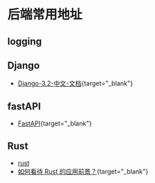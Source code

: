 # 后端常用地址

## logging

## Django

* [Django-3.2-中文-文档](https://docs.djangoproject.com/zh-hans/3.2/){target="_blank"}

## fastAPI

* [FastAPI](https://fastapi.tiangolo.com/zh/#api){target="_blank"}

<!--more-->

## Rust

* [rust](https://www.rust-lang.org/zh-CN/)
* [如何看待 Rust 的应用前景？](https://www.zhihu.com/question/30407715){target="_blank"}
